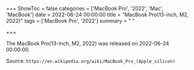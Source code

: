 +++
ShowToc = false
categories = ['MacBook Pro', '2022', 'Mac', 'MacBook']
date = 2022-06-24 00:00:00
title = "MacBook Pro(13-inch, M2, 2022)"
tags = ['MacBook Pro', '2022']
summary = " "

+++

The MacBook Pro(13-inch, M2, 2022) was released on 2022-06-24 00:00:00.

Source: `https://en.wikipedia.org/wiki/MacBook_Pro_(Apple_silicon)`
